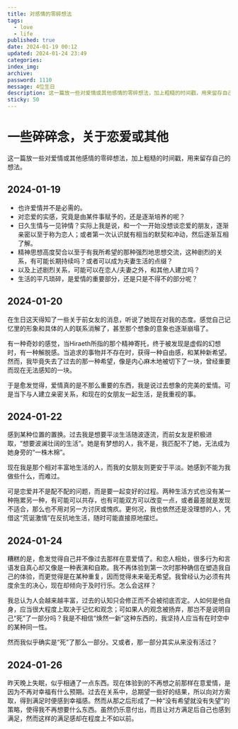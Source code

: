```yaml
---
title: 对感情的零碎想法
tags:
  - love
  - life
published: true
date: 2024-01-19 00:12
updated: 2024-01-24 23:49
categories:
index_img:
archive:
password: 1110
message: 4位生日
description: 这一篇放一些对爱情或其他感情的零碎想法，加上粗糙的时间戳，用来留存自己的想法。
sticky: 50
---
```


# 一些碎碎念，关于恋爱或其他

这一篇放一些对爱情或其他感情的零碎想法，加上粗糙的时间戳，用来留存自己的想法。

## 2024-01-19

- 也许爱情并不是必需的。
- 对恋爱的实感，究竟是由某件事赋予的，还是逐渐培养的呢？
- 日久生情与一见钟情？实际上我是说，和一个一开始没想谈恋爱的朋友，逐渐亲密以至于称为恋人；或者第一次认识就有相当的默契和冲动，然后逐渐互相了解。
- 精神思想高度契合以至于有我所希望的那种强烈地思想交流，这种剧烈的关系，有可能长期持续吗？或者可以成为夫妻生活的点缀？
- 以及上述剧烈关系，可能可以在恋人/夫妻之外，和其他人建立吗？
- 生活的平凡琐碎，是爱情的重要部分，还是只是不得不的部分呢？

## 2024-01-20

在生日这天得知了一些关于前女友的消息，听说了她现在对我的态度。感觉自己记忆里的形象和具体的人的联系消解了，甚至那个想象的意象也逐渐崩塌了。

有一种奇妙的感觉，当Hiraeth所指的那个精神寄托，终于被发现是虚假的幻想时，有一种解脱感。当追求的事物并不存在时，获得一种自由感，和某种新希望。然而，我毕竟失去了过去的那一种希望，像是内心麻木地被切下了一块，曾经重要而现在无法感知的一块。

于是愈发觉得，爱情真的是不那么重要的东西，我是说过去想象的完美的爱情。可是当下与人建立亲密关系，和现在的女朋友一起生活，是我重视的事。

## 2024-01-22
感到某种位置的置换。过去我是想要平淡生活随波逐流，而前女友是积极进取，“想要波澜壮阔的生活”。她是有梦想的人，我不是，我匹配不了她，无法成为她身旁的“一株木棉”。

现在我是那个相对丰富地生活的人，而我的女朋友则更安于平淡。她感到不能为我做些什么，而难过。

可是恋爱并不是配不配的问题，而是要一起变好的过程。两种生活方式也没有某一种拖累另一种，有可能可以共存，也有可能双方可以改变一点，或者最差就是发现不适合，那么也不用对另一方讨厌或愧疚。更何况，我也依然还是没理想的人，凭借这“荒诞激情”在反抗地生活，随时可能直接原地摆烂。

## 2024-01-24
糟糕的是，愈发觉得自己并不像过去那样在意爱情了。和恋人相处，很多行为和言语发自真心却又像是一种表演和自欺。我不再体验到第一次时那种确信在塑造我自己的体验，而更觉得是在某种重复，因而觉得未来毫无希望。我曾经认为必须有共度余生的决心，现在却倾向于及时行乐。怎么会这样？

我总认为人会越来越丰富，过去的认知只会修正而不会被彻底否定。人如何是他自身，应当很大程度上取决于记忆和观念；可如果人的观念被扬弃，那岂不是说明自己“死”了一部分吗？我是不相信“焕然一新”这种东西的，我坚持人应当有在时空中的某种同一性。

然而我似乎确实是“死”了那么一部分。又或者，那一部分其实从来没有活过？

## 2024-01-26
昨天晚上失眠，似乎相通了一点东西。现在体验到的不再想之前那样在意爱情，是因为不再对幸福有什么预期。过去在关系中，总期望一些好的结果，所以向对方索取，得到满足时便感到幸福感。然而从那之后形成了一种“没有希望就没有失望”的策略，使得我不再想要什么东西。虽然仍乐意付出，而且让对方满足后自己也感到满足，然而这样的满足感却在程度上不如以前。
